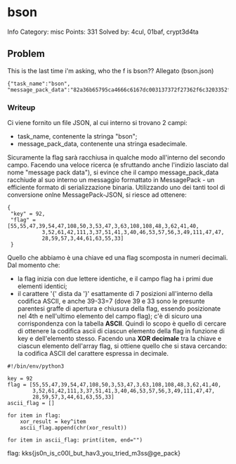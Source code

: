 # bson

Info
Category: misc
Points: 331
Solved by: 4cul, 01baf, crypt3d4ta

## Problem

This is the last time i'm asking, who the f is bson??
Allegato (bson.json)

```
{"task_name":"bson",  "message_pack_data":"82a36b65795ca4666c6167dc003137372f27362f6c3203352f033f6c6c30033e292803343d2a6f0325332903282e35393803316f2f2f1c3b39032c3d3f3721"}
```

### Writeup

Ci viene fornito un file JSON, al cui interno si trovano 2 campi:
- task_name, contenente la stringa "bson";
- message_pack_data, contenente una stringa esadecimale.

Sicuramente la flag sarà racchiusa in qualche modo all'interno del secondo campo.
Facendo una veloce ricerca (e sfruttando anche l'indizio lasciato dal nome "message pack data"), si evince che il campo message_pack_data racchiude al suo interno un messaggio formattato in MessagePack - un efficiente formato di serializzazione binaria. Utilizzando uno dei tanti tool di conversione onlne MessagePack-JSON, si riesce ad ottenere:

```
{
 "key" = 92,
 "flag" = [55,55,47,39,54,47,108,50,3,53,47,3,63,108,108,48,3,62,41,40,
           3,52,61,42,111,3,37,51,41,3,40,46,53,57,56,3,49,111,47,47,
           28,59,57,3,44,61,63,55,33]
 }
 ```
        
Quello che abbiamo è una chiave ed una flag scomposta in numeri decimali. Dal momento che:
- la flag inizia con due lettere identiche, e il campo flag ha i primi due elementi identici;
- il carattere '{' dista da '}' esattamente di 7 posizioni all'interno della codifica ASCII, e anche 39-33=7 (dove 39 e 33 sono le presunte parentesi graffe di apertura e chiusura della flag, essendo posizionate nel 4th e nell'ultimo elemento del campo flag);
c'è di sicuro una corrispondenza con la tabella **ASCII**. Quindi lo scopo è quello di cercare di ottenere la codifica ascii di ciascun elemento della flag in funzione di key e dell'elemento stesso.
Facendo una **XOR decimale** tra la chiave e ciascun elemento dell'array flag, si ottiene quello che si stava cercando: la codifica ASCII del carattere espressa in decimale.

```
#!/bin/env/python3

key = 92
flag = [55,55,47,39,54,47,108,50,3,53,47,3,63,108,108,48,3,62,41,40,
        3,52,61,42,111,3,37,51,41,3,40,46,53,57,56,3,49,111,47,47,
        28,59,57,3,44,61,63,55,33]
ascii_flag = []

for item in flag:
    xor_result = key^item
    ascii_flag.append(chr(xor_result))

for item in ascii_flag: print(item, end="")
```
      
flag: kks{js0n_is_c00l_but_hav3_you_tried_m3ss@ge_pack}
